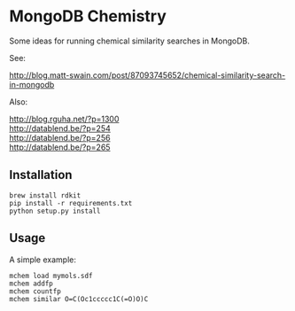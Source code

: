# MongoDB Chemistry

Some ideas for running chemical similarity searches in MongoDB.

See:

http://blog.matt-swain.com/post/87093745652/chemical-similarity-search-in-mongodb

Also:

http://blog.rguha.net/?p=1300  
http://datablend.be/?p=254  
http://datablend.be/?p=256  
http://datablend.be/?p=265


## Installation

    brew install rdkit
    pip install -r requirements.txt
    python setup.py install
    

## Usage

A simple example:

    mchem load mymols.sdf
    mchem addfp
    mchem countfp
    mchem similar O=C(Oc1ccccc1C(=O)O)C
